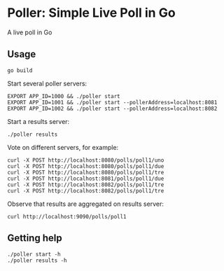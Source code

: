 # Poller: Simple Live Poll in Go

A live poll in Go

## Usage

```
go build
```

Start several poller servers:
```
EXPORT APP_ID=1000 && ./poller start
EXPORT APP_ID=1001 && ./poller start --pollerAddress=localhost:8081
EXPORT APP_ID=1002 && ./poller start --pollerAddress=localhost:8082
```

Start a results server:

```
./poller results
```

Vote on different servers, for example:

```
curl -X POST http://localhost:8080/polls/poll1/uno
curl -X POST http://localhost:8080/polls/poll1/due
curl -X POST http://localhost:8080/polls/poll1/tre
curl -X POST http://localhost:8081/polls/poll1/due
curl -X POST http://localhost:8082/polls/poll1/tre
curl -X POST http://localhost:8082/polls/poll1/tre

```

Observe that results are aggregated on results server:

```
curl http://localhost:9090/polls/poll1
```

## Getting help

```
./poller start -h
./poller results -h
```